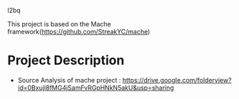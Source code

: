 l2bq

This project is based on the Mache framework(https://github.com/StreakYC/mache)

# Project Description
 - Source Analysis of mache project : https://drive.google.com/folderview?id=0Bxujl8fMG4jSamFvRGpHNkN5akU&usp=sharing
